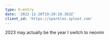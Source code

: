 ```yaml
---
type: h-entry
date: '2022-12-20T19:20:10.383Z'
client_id: 'https://sparkles.sploot.com'
---
```

2023 may actually be the year I switch to neovim
